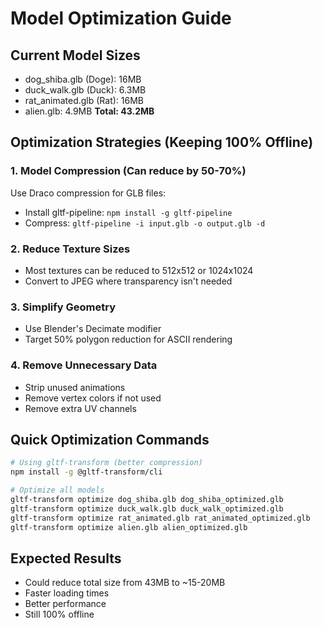 # Model Optimization Guide

## Current Model Sizes

- dog_shiba.glb (Doge): 16MB
- duck_walk.glb (Duck): 6.3MB
- rat_animated.glb (Rat): 16MB
- alien.glb: 4.9MB
  **Total: 43.2MB**

## Optimization Strategies (Keeping 100% Offline)

### 1. Model Compression (Can reduce by 50-70%)

Use Draco compression for GLB files:

- Install gltf-pipeline: `npm install -g gltf-pipeline`
- Compress: `gltf-pipeline -i input.glb -o output.glb -d`

### 2. Reduce Texture Sizes

- Most textures can be reduced to 512x512 or 1024x1024
- Convert to JPEG where transparency isn't needed

### 3. Simplify Geometry

- Use Blender's Decimate modifier
- Target 50% polygon reduction for ASCII rendering

### 4. Remove Unnecessary Data

- Strip unused animations
- Remove vertex colors if not used
- Remove extra UV channels

## Quick Optimization Commands

```bash
# Using gltf-transform (better compression)
npm install -g @gltf-transform/cli

# Optimize all models
gltf-transform optimize dog_shiba.glb dog_shiba_optimized.glb
gltf-transform optimize duck_walk.glb duck_walk_optimized.glb
gltf-transform optimize rat_animated.glb rat_animated_optimized.glb
gltf-transform optimize alien.glb alien_optimized.glb
```

## Expected Results

- Could reduce total size from 43MB to ~15-20MB
- Faster loading times
- Better performance
- Still 100% offline
